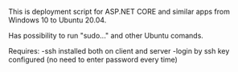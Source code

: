 This is deployment script for ASP.NET CORE and similar apps from Windows 10 to Ubuntu 20.04. 

Has possibility to run "sudo..." and other Ubuntu comands.

Requires:
  -ssh installed both on client and server 
  -login by ssh key configured (no need to enter password every time)

